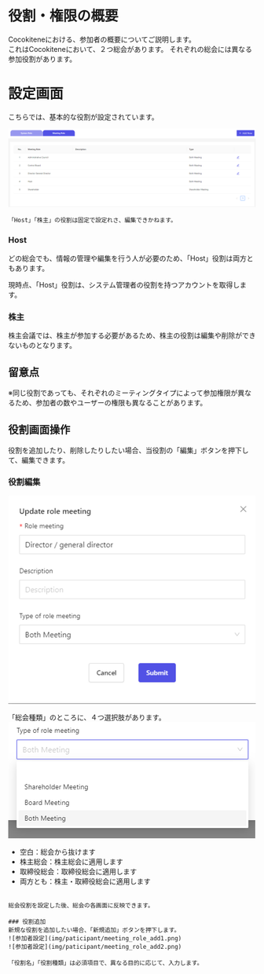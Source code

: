 # 役割・権限の概要
Cocokiteneにおける、参加者の概要についてご説明します。  
これはCocokiteneにおいて、２つ総会があります。
それぞれの総会には異なる参加役割があります。


# 設定画面
こちらでは、基本的な役割が設定されています。

![参加者設定](img/paticipant/meeting_role1.png)  

~~~
「Host」「株主」の役割は固定で設定れさ、編集できかねます。
~~~

### Host
どの総会でも、情報の管理や編集を行う人が必要のため、「Host」役割は両方ともあります。

現時点、「Host」役割は、システム管理者の役割を持つアカウントを取得します。

### 株主
株主会議では、株主が参加する必要があるため、株主の役割は編集や削除ができないものとなります。

## 留意点 
<span class="red bold">※同じ役割であっても、それぞれのミーティングタイプによって参加権限が異なるため、参加者の数やユーザーの権限も異なることがあります。</span>　　

## 役割画面操作
役割を追加したり、削除したりしたい場合、当役割の「編集」ボタンを押下して、編集できます。

### 役割編集
![参加者設定](img/paticipant/meeting_role_edit1.png) 

「総会種類」のところに、４つ選択肢があります。</br>
![参加者設定](img/paticipant/meeting_role_edit2.png) 

-  空白：総会から抜けます
-  株主総会：株主総会に適用します
-  取締役総会：取締役総会に適用します
-  両方とも：株主・取締役総会に適用します
~~~

総会役割を設定した後、総会の各画面に反映できます。

### 役割追加
新規な役割を追加したい場合、「新規追加」ボタンを押下します。
![参加者設定](img/paticipant/meeting_role_add1.png) 
![参加者設定](img/paticipant/meeting_role_add2.png) 

「役割名」「役割種類」は必須項目で、異なる目的に応じて、入力します。



